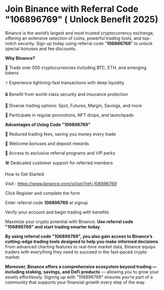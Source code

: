 # Join Binance with Referral Code "106896769" ( Unlock Benefit 2025)

Binance is the world’s largest and most trusted cryptocurrency exchange, offering an extensive selection of coins, powerful trading tools, and top-notch security. Sign up today using referral code "**106896769**" to unlock special bonuses and fee discounts.

**Why Binance?**

🚀 Trade over 500 cryptocurrencies including BTC, ETH, and emerging tokens

⚡ Experience lightning-fast transactions with deep liquidity

🔒 Benefit from world-class security and insurance protection

💼 Diverse trading options: Spot, Futures, Margin, Savings, and more

🎁 Participate in regular promotions, NFT drops, and launchpads

**Advantages of Using Code "106896769"**

💸 Reduced trading fees, saving you money every trade

🎉 Welcome bonuses and deposit rewards

🥇 Access to exclusive referral programs and VIP perks

🛠 Dedicated customer support for referred members

How to Get Started

Visit : https://www.binance.com/vi/join?ref=106896769

Click Register and complete the form

Enter referral code **106896769** at signup

Verify your account and begin trading with benefits

Maximize your crypto potential with Binance. **Use referral code "106896769" and start trading smarter today**.

**By using referral code "106896769", you also gain access to Binance’s cutting-edge trading tools designed to help you make informed decisions**. From advanced charting features to real-time market data, Binance equips traders with everything they need to succeed in the fast-paced crypto market.

**Moreover, Binance offers a comprehensive ecosystem beyond trading — including staking, savings, and DeFi products** — allowing you to grow your assets effortlessly. Signing up with "106896769" ensures you’re part of a community that supports your financial growth every step of the way.


